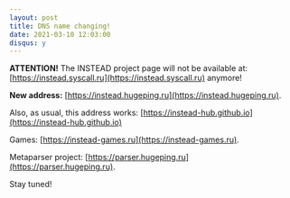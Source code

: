 ```yaml
---
layout: post
title: DNS name changing!
date: 2021-03-10 12:03:00
disqus: y
---
```


**ATTENTION!** The INSTEAD project page will not be available at:
[https://instead.syscall.ru](https://instead.syscall.ru) anymore! 

**New address:** [https://instead.hugeping.ru](https://instead.hugeping.ru).

Also, as usual, this address works: [https://instead-hub.github.io](https://instead-hub.github.io)

Games: [https://instead-games.ru](https://instead-games.ru).

Metaparser project: [https://parser.hugeping.ru](https://parser.hugeping.ru).

Stay tuned!

